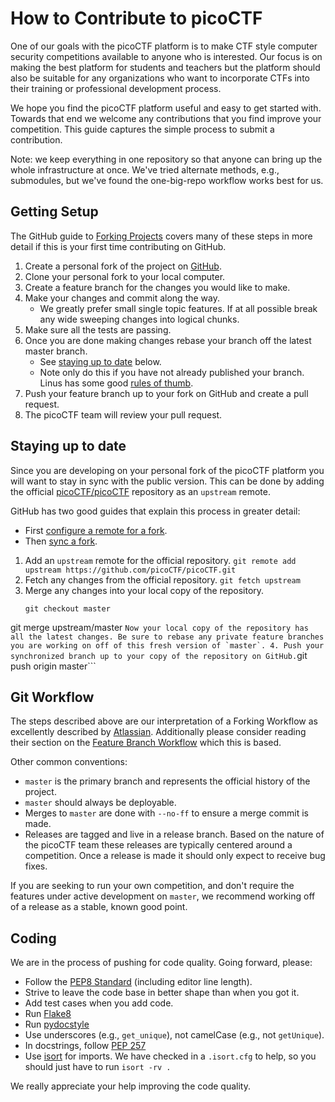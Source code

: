 # How to Contribute to picoCTF

One of our goals with the picoCTF platform is to make CTF style
computer security competitions available to anyone who is interested.
Our focus is on making the best platform for students and teachers but
the platform should also be suitable for any organizations who want to
incorporate CTFs into their training or professional development
process.


We hope you find the picoCTF platform useful and easy to get started
with.  Towards that end we welcome any contributions that you find
improve your competition. This guide captures the simple process to
submit a contribution.

Note: we keep everything in one repository so that anyone can bring up
the whole infrastructure at once. We've tried alternate methods, e.g.,
submodules, but we've found the one-big-repo workflow works best for
us.


## Getting Setup

The GitHub guide to
[Forking Projects](https://guides.github.com/activities/forking/)
covers many of these steps in more detail if this is your first time
contributing on GitHub.

1. Create a personal fork of the project on [GitHub](https://github.com/picoCTF/picoCTF#fork-destination-box).
2. Clone your personal fork to your local computer.
3. Create a feature branch for the changes you would like to make.
4. Make your changes and commit along the way.
    - We greatly prefer small single topic features. If at all possible break any wide sweeping changes into logical chunks.
5. Make sure all the tests are passing.
6. Once you are done making changes rebase your branch off the latest master branch.
    - See [staying up to date](#staying-up-to-date) below.
    - Note only do this if you have not already published your branch. Linus has some good [rules of thumb](http://www.mail-archive.com/dri-devel@lists.sourceforge.net/msg39091.html).
7. Push your feature branch up to your fork on GitHub and create a pull request.
8. The picoCTF team will review your pull request.

## Staying up to date

Since you are developing on your personal fork of the picoCTF platform
you will want to stay in sync with the public version. This can be
done by adding the official
[picoCTF/picoCTF](https://github.com/picoCTF/picoCTF) repository as an
`upstream` remote.

GitHub has two good guides that explain this process in greater detail:
- First [configure a remote for a fork](https://help.github.com/articles/configuring-a-remote-for-a-fork/).
- Then [sync a fork](https://help.github.com/articles/syncing-a-fork/).


1. Add an `upstream` remote for the official repository.
    ```git remote add upstream https://github.com/picoCTF/picoCTF.git```
2. Fetch any changes from the official repository.
    ```git fetch upstream```
3. Merge any changes into your local copy of the repository.
    ```
    git checkout master
  git merge upstream/master
    ```
    Now your local copy of the repository has all the latest changes. Be sure to rebase any private feature branches you are working on off of this fresh version of `master`.
4. Push your synchronized branch up to your copy of the repository on GitHub.
    ```git push origin master```

## Git Workflow

The steps described above are our interpretation of a Forking Workflow
as excellently described by
[Atlassian](https://www.atlassian.com/git/tutorials/comparing-workflows/forking-workflow).
Additionally please consider reading their section on the
[Feature Branch Workflow](https://www.atlassian.com/git/tutorials/comparing-workflows/feature-branch-workflow)
which this is based.

Other common conventions:
- `master` is the primary branch and represents the official history
  of the project.
- `master` should always be deployable.
- Merges to `master` are done with `--no-ff` to ensure a merge commit
  is made.
- Releases are tagged and live in a release branch. Based on the
  nature of the picoCTF team these releases are typically centered
  around a competition. Once a release is made it should only expect
  to receive bug fixes.

If you are seeking to run your own competition, and don't require the
features under active development on `master`, we recommend working
off of a release as a stable, known good point.

## Coding

We are in the process of pushing for code quality. Going forward,
please:
- Follow the [PEP8 Standard](https://www.python.org/dev/peps/pep-0008/)
  (including editor line length).
- Strive to leave the code base in better shape than when you got it.
- Add test cases when you add code.
- Run [Flake8](https://pypi.python.org/pypi/flake8)
- Run [pydocstyle](https://pypi.org/project/pydocstyle/)
- Use underscores (e.g., `get_unique`), not camelCase (e.g., not `getUnique`).
- In docstrings, follow
  [PEP 257](https://www.python.org/dev/peps/pep-0257)
- Use [isort](https://github.com/timothycrosley/isort#readme) for
  imports. We have checked in a `.isort.cfg` to help, so you should just have to
  run `isort -rv .`

We really appreciate your help improving the code quality.
